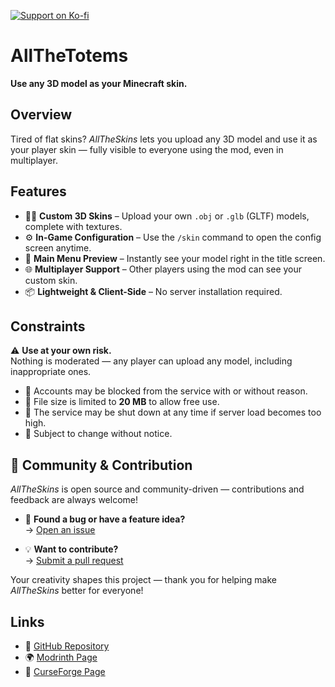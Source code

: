 [![Support on Ko-fi](https://ko-fi.com/img/githubbutton_sm.svg)](https://ko-fi.com/1TheCrazy)

# AllTheTotems
**Use any 3D model as your Minecraft skin.**

## Overview
Tired of flat skins? *AllTheSkins* lets you upload any 3D model and use it as your player skin — fully visible to everyone using the mod, even in multiplayer.

## Features
- 🧍‍♂️ **Custom 3D Skins** – Upload your own `.obj` or `.glb` (GLTF) models, complete with textures.
- ⚙️ **In-Game Configuration** – Use the `/skin` command to open the config screen anytime.
- 🎨 **Main Menu Preview** – Instantly see your model right in the title screen.
- 🌐 **Multiplayer Support** – Other players using the mod can see your custom skin.
- 📦 **Lightweight & Client-Side** – No server installation required.

## Constraints
⚠️ **Use at your own risk.**  
Nothing is moderated — any player can upload any model, including inappropriate ones.

- 🚫 Accounts may be blocked from the service with or without reason.
- 📁 File size is limited to **20 MB** to allow free use.
- 📴 The service may be shut down at any time if server load becomes too high.
- 🔄 Subject to change without notice.

## 👥 Community & Contribution
*AllTheSkins* is open source and community-driven — contributions and feedback are always welcome!

- 🐛 **Found a bug or have a feature idea?**  
  → [Open an issue](https://github.com/1TheCrazy/AllTheSkins/issues)

- 💡 **Want to contribute?**  
  → [Submit a pull request](https://github.com/1TheCrazy/AllTheSkins/pulls)


Your creativity shapes this project — thank you for helping make *AllTheSkins* better for everyone!

## Links
- 🧾 [GitHub Repository](https://github.com/1TheCrazy/AllTheSkins)
- 🌍 [Modrinth Page](https://modrinth.com/mod/all-the-skins)
- 🔗 [CurseForge Page](https://www.curseforge.com/minecraft/mc-mods/all-the-skins)